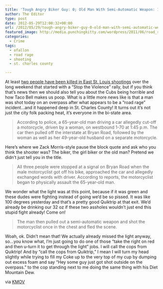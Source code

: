 ```yaml
---
title: 'Tough Angry Biker Guy: 0; Old Man With Semi-Automatic Weapon: 1'
author: The Editor
type: post
date: 2012-05-29T12:00:32+00:00
url: /2012/05/29/tough-angry-biker-guy-0-old-man-with-semi-automatic-weapon-1/
featured_image: http://media.punchingkitty.com/wordpress/2011/06/road_rage.jpeg
categories:
  - Crime
tags:
  - ofallon
  - road rage
  - shooting
  - st. charles county

---
```

At least <a href="http://www.kmov.com/news/local/East-St-Louis-erupt-154880015.html" target="_blank">two people have been killed in East St. Louis shootings</a> over the long weekend that started with a &#8220;Stop the Violence&#8221; rally, but if you think that&#8217;s news then we should also tell you about the Cubs being horrible and how Taco Bell makes us poop. What is a little more news like is that a man was shot today on an overpass after what appears to be a &#8220;road rage&#8221; incident&#8230;and it happened deep in St. Charles County! It turns out it&#8217;s not just the city folk packing heat, it&#8217;s everyone in the bi-state area.

> According to police, a 65-year-old man driving a car allegedly cut-off a motorcycle, driven by a woman, on westbound 1-70 at 1:45 p.m. The car then pulled off the interstate at Bryan Road, followed by the woman as well as her 49-year-old husband on a separate motorcycle.

Here&#8217;s where we Zack Morris-style pause the block quote and ask who you think the shooter was? The biker, the girl biker or the old man? Pretend we didn&#8217;t just tell you in the title.

> All three people were stopped at a signal on Bryan Road when the male motorcyclist got off his bike, approached the car and allegedly exchanged words with driver. According to reports, the motorcyclist began to physically assault the 65-year-old man.

We wonder what the light was at this point, because if it was green and these dudes were fighting instead of going we&#8217;d be so pissed. It was like 100 degrees yesterday and that&#8217;s a pretty good Quiktrip at that exit. We&#8217;d already be drinking our 32 oz if these two assholes wouldn&#8217;t just end this stupid fight already! Come on!

> The man then pulled out a semi-automatic weapon and shot the motorcyclist once in the chest and fled the scene.

Woah, ok. Didn&#8217;t mean that! We actually already missed the light anyway, so&#8230;you know what, I&#8217;m just going to do one of those &#8220;take the right on red and then u-turn it to get through the light&#8221; jobs. I will call the cops from Quiktrip! And by &#8220;call the cops from Quiktrip,&#8221; I mean I will turn my head slightly while trying to fill my Coke up to the very top of my cup by dumping out excess foam and say &#8220;Hey some guy just got shot outside on the overpass.&#8221; to the cop standing next to me doing the same thing with his Diet Mountain Dew.

via <a href="http://www.kmov.com/news/mobile/Breaking-Shooting--154530415.html" target="_blank">KMOV</a>